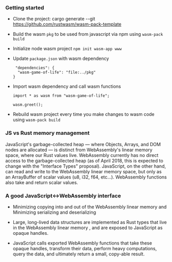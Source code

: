 
### Getting started

* Clone the project: cargo generate --git https://github.com/rustwasm/wasm-pack-template
* Build the wasm `pkg` to be used from javascript via npm using `wasm-pack build`
* Initialize node wasm project `npm init wasm-app www`
* Update `package.json` with wasm dependency

  ```
   "dependencies": {
    "wasm-game-of-life": "file:../pkg"
  }
  ```
* Import wasm dependency and call wasm functions

  ```
  import * as wasm from "wasm-game-of-life";

  wasm.greet();
  ```

* Rebuild wasm project every time you make changes to wasm code using `wasm-pack build`


### JS vs Rust memory management

JavaScript's garbage-collected heap — where Objects, Arrays, and DOM nodes are allocated — is distinct from WebAssembly's linear memory space, where our Rust values live. WebAssembly currently has no direct access to the garbage-collected heap (as of April 2018, this is expected to change with the "Interface Types" proposal). JavaScript, on the other hand, can read and write to the WebAssembly linear memory space, but only as an ArrayBuffer of scalar values (u8, i32, f64, etc...). WebAssembly functions also take and return scalar values.

### A good JavaScript↔WebAssembly interface

* Minimizing copying into and out of the WebAssembly linear memory and Minimizing serializing and deserializing

* Large, long-lived data structures are implemented as Rust types that live in the WebAssembly linear memory
  , and are exposed to JavaScript as opaque handles. 
  
* JavaScript calls exported WebAssembly functions that take these opaque handles, transform their data, perform heavy computations, query the data, and ultimately return a small, copy-able result.